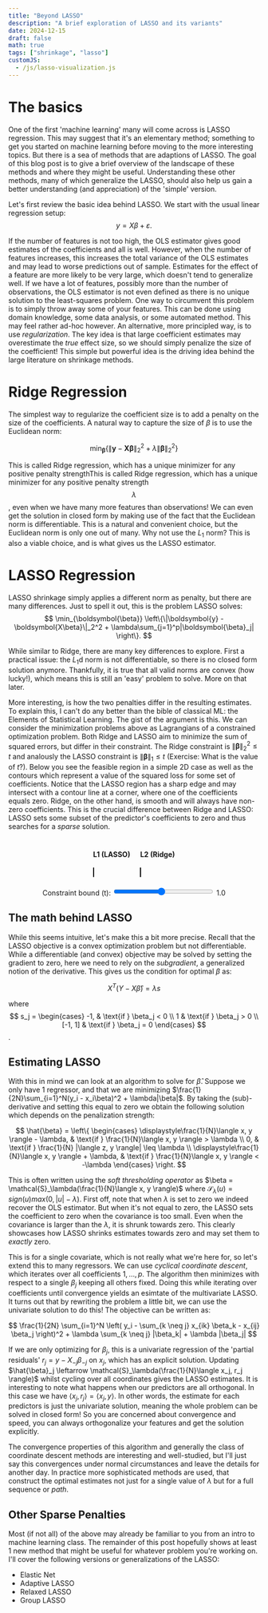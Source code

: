 ```yaml
---
title: "Beyond LASSO"
description: "A brief exploration of LASSO and its variants"
date: 2024-12-15
draft: false
math: true
tags: ["shrinkage", "lasso"]
customJS:
  - /js/lasso-visualization.js
---
```



# The basics
One of the first 'machine learning' many will come across is LASSO regression. This may suggest that it's an elementary method; something to get you started on machine learning before moving to the more interesting topics. But there is a sea of methods that are adaptions of LASSO. The goal of this blog post is to give a brief overview of the landscape of these methods and where they might be useful. Understanding these other methods, many of which generalize the LASSO, should also help us gain a better understanding (and appreciation) of the 'simple' version. 

Let's first review the basic idea behind LASSO. We start with the usual linear regression setup:
$$
y = X\beta + \varepsilon.
$$

If the number of features is not too high, the OLS estimator gives good estimates of the coefficients and all is well. However, when the number of features increases, this increases the total variance of the OLS estimates and may lead to worse predictions out of sample. Estimates for the effect of a feature are more likely to be very large, which doesn't tend to generalize well. If we have a lot of features, possibly more than the number of observations, the OLS estimator is not even defined as there is no unique solution to the least-squares problem. One way to circumvent this problem is to simply throw away some of your features. This can be done using domain knowledge, some data analysis, or some automated method. This may feel rather ad-hoc however. An alternative, more principled way, is to use _regularization_. The key idea is that large coefficient estimates may overestimate the _true_ effect size, so we should simply penalize the size of the coefficient! This simple but powerful idea is the driving idea behind the large literature on shrinkage methods.

# Ridge Regression
The simplest way to regularize the coefficient size is to add a penalty on the size of the coefficients. A natural way to capture the size of $\beta$ is to use the Euclidean norm:

$$
\min_{\boldsymbol{\beta}} \left\{ \|\boldsymbol{y} - \boldsymbol{X\beta}\|_2^2 + \lambda\|\boldsymbol{\beta}\|_2^2 \right\}
$$

This is called Ridge regression, which has a unique minimizer for any positive penalty strengthThis is called Ridge regression, which has a unique minimizer for any positive penalty strength $$\lambda$$, even when we have many more features than observations! We can even get the solution in closed form by making use of the fact that the Euclidean norm is differentiable. This is a natural and convenient choice, but the Euclidean norm is only one out of many. Why not use the $L_1$ norm? This is also a viable choice, and is what gives us the LASSO estimator.

# LASSO Regression
LASSO shrinkage simply applies a different norm as penalty, but there are many differences. Just to spell it out, this is the problem LASSO solves: 
$$
\min_{\boldsymbol{\beta}} \left\{\|\boldsymbol{y} - \boldsymbol{X\beta}\|_2^2 + \lambda\sum_{j=1}^p|\boldsymbol{\beta}_j| \right\}.
$$

While similar to Ridge, there are many key differences to explore. First a practical issue: the $L_1$d norm is not differentiable, so there is no closed form solution anymore. Thankfully, it is true that all valid norms are convex (how lucky!), which means this is still an 'easy' problem to solve. More on that later.

More interesting, is how the two penalties differ in the resulting estimates. To explain this, I can't do any better than the bible of classical ML: the Elements of Statistical Learning. The gist of the argument is this. We can consider the minimization problems above as Lagrangians of a constrained optimization problem. Both Ridge and LASSO aim to minimize the sum of squared errors, but differ in their constraint. The Ridge constraint is $\| \boldsymbol{\beta} \|_2^2 \leq t$ and analously the LASSO constraint is $\| \boldsymbol{\beta} \|_1 \leq t$ (Exercise: What is the value of $t$?). Below you see the feasible region in a simple 2D case as well as the contours which represent a value of the squared loss for some set of coefficients. Notice that the LASSO region has a sharp edge and may intersect with a contour line at a corner, where one of the coefficients equals zero. Ridge, on the other hand, is smooth and will always have non-zero coefficients. This is the crucial difference between Ridge and LASSO: LASSO sets some subset of the predictor's coefficients to zero and thus searches for a _sparse_ solution. 

<div style="display: flex; justify-content: center; gap: 20px; margin: 20px 0;">
  <div>
    <h4 style="text-align: center;">L1 (LASSO)</h4>
    <canvas id="l1Canvas" width="300" height="300" style="border:1px solid #000;"></canvas>
  </div>
  <div>
    <h4 style="text-align: center;">L2 (Ridge)</h4>
    <canvas id="l2Canvas" width="300" height="300" style="border:1px solid #000;"></canvas>
  </div>
</div>
<div style="text-align: center; margin: 10px 0;">
  <label for="tSlider">Constraint bound (t): </label>
  <input type="range" id="tSlider" min="0.1" max="2" step="0.1" value="1" style="width: 200px;">
  <span id="tValue">1.0</span>
</div>

## The math behind LASSO
While this seems intuitive, let's make this a bit more precise. Recall that the LASSO objective is a convex optimization problem but not differentiable. While a differentiable (and convex) objective may be solved by setting the gradient to zero, here we need to rely on the _subgradient_, a generalized notion of the derivative. This gives us the condition for optimal $\beta$ as:

$$
X^T(Y - X\hat{\beta}) = \lambda s
$$

where 
$$
s_j = \begin{cases} 
-1, & \text{if } \beta_j < 0 \\
1 & \text{if } \beta_j > 0 \\
[-1, 1] & \text{if } \beta_j = 0
\end{cases}
$$.

## Estimating LASSO
With this in mind we can look at an algorithm to solve for $\hat{\beta}$. Suppose we only have 1 regressor, and that we are minimizing $\frac{1}{2N}\sum_{i=1}^N(y_i - x_i\beta)^2 + \lambda|\beta|$. By taking the (sub)-derivative and setting this equal to zero we obtain the following solution which depends on the penalization strength:

$$
\hat{\beta} = \left\{
\begin{cases} 
    \displaystyle\frac{1}{N}\langle x, y \rangle - \lambda, & \text{if } \frac{1}{N}\langle x, y \rangle > \lambda \\ 
    0, & \text{if } \frac{1}{N} |\langle z, y \rangle| \leq \lambda \\ 
    \displaystyle\frac{1}{N}\langle x, y \rangle + \lambda, & \text{if } \frac{1}{N}\langle x, y \rangle < -\lambda
\end{cases}
\right.
$$

This is often written using the _soft thresholding operator_ as $\beta = \mathcal{S}_\lambda(\frac{1}{N}\langle x, y \rangle)$ where $\mathcal{S}_\lambda(u) = sign(u)max(0, |u| - \lambda)$. First off, note that when $\lambda$ is set to zero we indeed recover the OLS estimator. But when it's not equal to zero, the LASSO sets the coefficient to zero when the covariance is too small. Even when the covariance is larger than the $\lambda$, it is shrunk towards zero. This clearly showcases how LASSO shrinks estimates towards zero and may set them to *exactly* zero.

This is for a single covariate, which is not really what we're here for, so let's extend this to many regressors. We can use _cyclical coordinate descent_, which iterates over all coefficients $1, \dots, p$. The algorithm then minimizes with respect to a single $\beta_j$ keeping all others fixed. Doing this while iterating over coefficients until convergence yields an esimtate of the multivariate LASSO. It turns out that by rewriting the problem a little bit, we can use the univariate solution to do this! The objective can be written as: 

$$
\frac{1}{2N} \sum_{i=1}^N \left( y_i - \sum_{k \neq j} x_{ik} \beta_k - x_{ij} \beta_j \right)^2 +
\lambda \sum_{k \neq j} |\beta_k| + \lambda |\beta_j|
$$

If we are only optimizing for $\beta_j$, this is a univariate regression of the 'partial residuals' $r_j = y - X_{-j}\beta_{-j}$ on $x_j$, which has an explicit solution. Updating $\hat{\beta}_j \leftarrow \mathcal{S}_\lambda(\frac{1}{N}\langle x_j, r_j \rangle)$ whilst cycling over all coordinates gives the LASSO estimates. It is interesting to note what happens when our predictors are all orthogonal. In this case we have $\langle x_j, r_j \rangle = \langle x_j, y \rangle$.
In other words, the estimate for each predictors is just the univariate solution, meaning the whole problem can be solved in closed form! So you are concerned about convergence and speed, you can always orthogonalize your features and get the solution explicitly.

The convergence properties of this algorithm and generally the class of coordinate descent methods are interesting and well-studied, but I'll just say this convergences under normal circumstances and leave the details for another day. In practice more sophisticated methods are used, that construct the optimal estimates not just for a single value of $\lambda$ but for a full sequence or _path_.

## Other Sparse Penalties
Most (if not all) of the above may already be familiar to you from an intro to machine learning class. The remainder of this post hopefully shows at least 1 new method that might be useful for whatever problem you're working on. I'll cover the following versions or generalizations of the LASSO:

- Elastic Net
- Adaptive LASSO
- Relaxed LASSO
- Group LASSO
